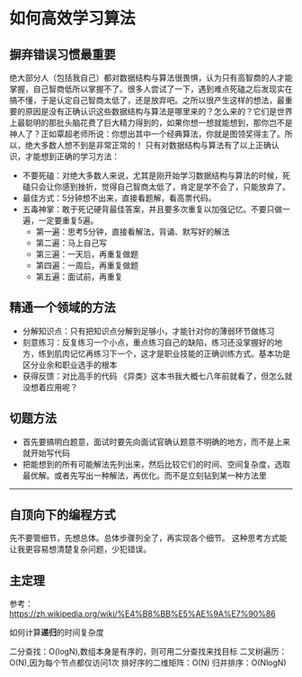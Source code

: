 # 如何高效学习算法

## 摒弃错误习惯最重要
绝大部分人（包括我自己）都对数据结构与算法很畏惧，认为只有高智商的人才能掌握，自己智商低所以掌握不了。很多人尝试了一下，遇到难点死磕之后发现实在搞不懂，于是认定自己智商太低了，还是放弃吧。之所以很产生这样的想法，最重要的原因是没有正确认识这些数据结构与算法是哪里来的？怎么来的？它们是世界上最聪明的那批头脑花费了巨大精力得到的，如果你想一想就能想到，那你岂不是神人了？正如覃超老师所说：你想出其中一个经典算法，你就是图领奖得主了。所以，绝大多数人想不到是非常正常的！
只有对数据结构与算法有了以上正确认识，才能想到正确的学习方法：
- 不要死磕：对绝大多数人来说，尤其是刚开始学习数据结构与算法的时候，死磕只会让你感到挫折，觉得自己智商太低了，肯定是学不会了，只能放弃了。
- 最佳方式：5分钟想不出来，直接看题解，看高票代码。
- 五毒神掌：敢于死记硬背最佳答案，并且要多次重复以加强记忆。不要只做一遍，一定要重复5遍。
    - 第一遍：思考5分钟，直接看解法，背诵、默写好的解法
    - 第二遍：马上自己写
    - 第三遍：一天后，再重复做题
    - 第四遍：一周后，再重复做题
    - 第五遍：面试前，再重复


## 精通一个领域的方法
- 分解知识点：只有把知识点分解到足够小，才能针对你的薄弱环节做练习
- 刻意练习：反复练习一个小点，重点练习自己的缺陷，练习还没掌握好的地方，练到肌肉记忆再练习下一个，这才是职业技能的正确训练方式。基本功是区分业余和职业选手的根本
- 获得反馈：对比高手的代码
《异类》这本书我大概七八年前就看了，但怎么就没想着应用呢？


## 切题方法
- 首先要搞明白题意，面试时要先向面试官确认题意不明确的地方，而不是上来就开始写代码
- 把能想到的所有可能解法先列出来，然后比较它们的时间、空间复杂度，选取最优解。或者先写出一种解法，再优化。而不是立刻钻到某一种方法里


---


## 自顶向下的编程方式
先不要管细节，先想总体。总体步骤列全了，再实现各个细节。
这种思考方式能让我更容易想清楚复杂问题，少犯错误。


## 主定理
参考：https://zh.wikipedia.org/wiki/%E4%B8%BB%E5%AE%9A%E7%90%86

如何计算**递归**的时间复杂度

二分查找：O(logN),数组本身是有序的，则可用二分查找来找目标
二叉树遍历：O(N),因为每个节点都仅访问1次
排好序的二维矩阵：O(N)
归并排序：O(NlogN)